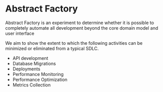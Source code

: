 # Abstract Factory

Abstract Factory is an experiment to determine whether it is possible to completely automate all development beyond the core domain model and user interface

We aim to show the extent to which the following activities can be minimized or eliminated from a typical SDLC.

- API development
- Database Migrations
- Deployments
- Performance Monitoring
- Performance Optimization
- Metrics Collection